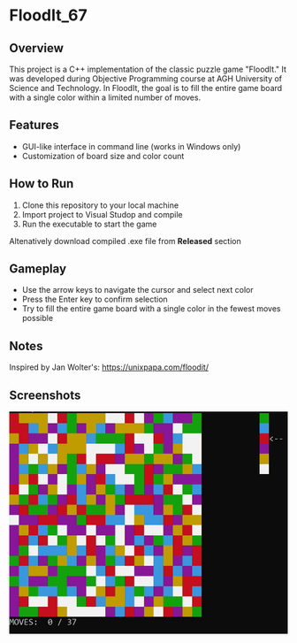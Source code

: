 # FloodIt_67

## Overview

This project is a C++ implementation of the classic puzzle game "FloodIt." It was developed during Objective Programming course at AGH University of Science and Technology. In FloodIt, the goal is to fill the entire game board with a single color within a limited number of moves.

## Features

- GUI-like interface in command line (works in Windows only)
- Customization of board size and color count

## How to Run

1. Clone this repository to your local machine
2. Import project to Visual Studop and compile
3. Run the executable to start the game

Altenatively download compiled .exe file from **Released** section

## Gameplay

- Use the arrow keys to navigate the cursor and select next color
- Press the Enter key to confirm selection
- Try to fill the entire game board with a single color in the fewest moves possible

## Notes
Inspired by Jan Wolter's: https://unixpapa.com/floodit/

## Screenshots

![Screenshot](img/screen.jpg)